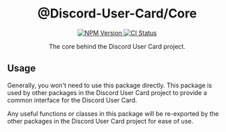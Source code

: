 <h1 align="center">
	@Discord-User-Card/Core
</h1>
<div align="center">
	<a href="https://www.npmjs.com/package/@discord-user-card/core">
		<img src="https://img.shields.io/npm/v/@discord-user-card/core.svg?logo=npm" alt="NPM Version"/>
	</a>
	<a href="https://github.com/Recodive/Discord-User-Card/actions/workflows/ci.yaml">
		<img src="https://github.com/Recodive/Discord-User-Card/actions/workflows/ci.yaml/badge.svg" alt="CI Status"/>
	</a>
</div>
<p align="center">
	The core behind the Discord User Card project.
<p>

## Usage

Generally, you won't need to use this package directly. This package is used by other packages in the Discord User Card project to provide a common interface for the Discord User Card.

Any useful functions or classes in this package will be re-exported by the other packages in the Discord User Card project for ease of use.

